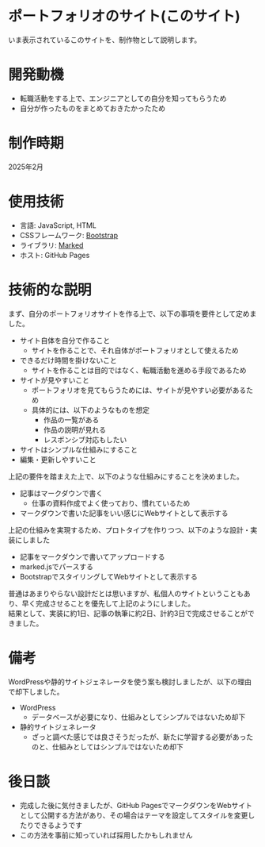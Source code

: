 # ポートフォリオのサイト(このサイト)
いま表示されているこのサイトを、制作物として説明します。

# 開発動機
- 転職活動をする上で、エンジニアとしての自分を知ってもらうため
- 自分が作ったものをまとめておきたかったため

# 制作時期
2025年2月

# 使用技術
- 言語: JavaScript, HTML
- CSSフレームワーク: [Bootstrap](https://getbootstrap.jp)
- ライブラリ: [Marked](https://github.com/markedjs/marked)
- ホスト: GitHub Pages

# 技術的な説明
まず、自分のポートフォリオサイトを作る上で、以下の事項を要件として定めました。

- サイト自体を自分で作ること
  - サイトを作ることで、それ自体がポートフォリオとして使えるため
- できるだけ時間を掛けないこと
  - サイトを作ることは目的ではなく、転職活動を進める手段であるため
- サイトが見やすいこと
  - ポートフォリオを見てもらうためには、サイトが見やすい必要があるため
  - 具体的には、以下のようなものを想定
    - 作品の一覧がある
    - 作品の説明が見れる
    - レスポンシブ対応もしたい
- サイトはシンプルな仕組みにすること
- 編集・更新しやすいこと

上記の要件を踏まえた上で、以下のような仕組みにすることを決めました。
- 記事はマークダウンで書く
  - 仕事の資料作成でよく使っており、慣れているため
- マークダウンで書いた記事をいい感じにWebサイトとして表示する

上記の仕組みを実現するため、プロトタイプを作りつつ、以下のような設計・実装にしました
- 記事をマークダウンで書いてアップロードする
- marked.jsでパースする
- BootstrapでスタイリングしてWebサイトとして表示する

普通はあまりやらない設計だとは思いますが、私個人のサイトということもあり、早く完成させることを優先して上記のようにしました。  
結果として、実装に約1日、記事の執筆に約2日、計約3日で完成させることができました。

# 備考
WordPressや静的サイトジェネレータを使う案も検討しましたが、以下の理由で却下しました。
- WordPress
  - データベースが必要になり、仕組みとしてシンプルではないため却下
- 静的サイトジェネレータ
  - ざっと調べた感じでは良さそうだったが、新たに学習する必要があったのと、仕組みとしてはシンプルではないため却下

# 後日談
- 完成した後に気付きましたが、GitHub PagesでマークダウンをWebサイトとして公開する方法があり、その場合はテーマを設定してスタイルを変更したりできるようです
- この方法を事前に知っていれば採用したかもしれません
